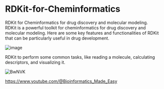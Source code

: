 # RDKit-for-Cheminformatics
RDKit for Cheminformatics for drug discovery and molecular modeling.
RDKit is a powerful toolkit for cheminformatics for drug discovery and molecular modeling. Here are some key features and functionalities of RDKit that can be particularly useful in drug development.

![image](https://github.com/user-attachments/assets/cba56b57-9c0e-44c7-ae89-b1a61c5e4ff8)

RDKit to perform some common tasks, like reading a molecule, calculating descriptors, and visualizing it.

![BwNVK](https://github.com/user-attachments/assets/1ab10f13-fee4-41cb-847b-d1366292d924)


https://www.youtube.com/@Bioinformatics_Made_Easy
